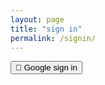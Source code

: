 ```yaml
---
layout: page
title: "sign in"
permalink: /signin/
---
```


<div id="auth-section">
  <button id="login-btn">🔐 Google sign in</button>

  <div id="user-info" style="display:none;">
    <p>👤 <span id="user-email"></span> 님, 환영합니다!</p>
    <button id="logout-btn">🚪 로그아웃</button>
  </div>
</div>

<!-- Firebase SDK -->
<script src="https://www.gstatic.com/firebasejs/10.8.1/firebase-app.js"></script>
<script src="https://www.gstatic.com/firebasejs/10.8.1/firebase-auth.js"></script>
<script src="https://www.gstatic.com/firebasejs/10.8.1/firebase-firestore.js"></script>

<script>
  const firebaseConfig = {
    apiKey: "AIzaSyDXB4ilHCdpWzc93i_ZuXy28XF0WD5sRmw",
    authDomain: "csi500.firebaseapp.com",
    databaseURL: "https://csi500-default-rtdb.firebaseio.com",
    projectId: "csi500",
    storageBucket: "csi500.firebasestorage.app",
    messagingSenderId: "156115395881",
    appId: "1:156115395881:web:9b02926e36e8cec3564338",
    measurementId: "G-M76XFGXLWD"
  };

  firebase.initializeApp(firebaseConfig);
  const auth = firebase.auth();

  function showUser(email) {
    document.getElementById("login-btn").style.display = "none";
    document.getElementById("user-info").style.display = "block";
    document.getElementById("user-email").innerText = email;
  }

  function signIn() {
    const provider = new firebase.auth.GoogleAuthProvider();
    auth.signInWithPopup(provider)
      .then((result) => {
        const user = result.user;
        localStorage.setItem("user", JSON.stringify({
          uid: user.uid,
          email: user.email
        }));
        showUser(user.email);
      })
      .catch((error) => {
        alert("❌ 로그인 오류: " + error.message);
        console.error(error);
      });
  }

  function signOut() {
    auth.signOut().then(() => {
      localStorage.removeItem("user");
      location.reload();
    });
  }

  window.onload = () => {
    const loginBtn = document.getElementById("login-btn");
    const logoutBtn = document.getElementById("logout-btn");

    if (loginBtn) loginBtn.addEventListener("click", signIn);
    if (logoutBtn) logoutBtn.addEventListener("click", signOut);

    const saved = localStorage.getItem("user");
    if (saved) {
      const parsed = JSON.parse(saved);
      showUser(parsed.email);
    }
  };
</script>
